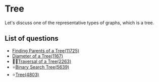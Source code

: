 Tree
=============
Let's discuss one of the representative types of graphs, which is a tree.

List of questions
--------------

- [Finding Parents of a Tree(11725)](https://github.com/yoru4890/coding_test/blob/main/baekjoon/tree/11725.md)
- [Diameter of a Tree(1167)](https://github.com/yoru4890/coding_test/blob/main/baekjoon/tree/1167.md)
- 🌙🌙[Traversal of a Tree(2263)](https://github.com/yoru4890/coding_test/blob/main/baekjoon/tree/2263.md)
- ⭐[Binary Search Tree(5639)](https://github.com/yoru4890/coding_test/blob/main/baekjoon/tree/5639.md)
- ⭐[Tree(4803)](https://github.com/yoru4890/coding_test/blob/main/baekjoon/tree/4803.md)
